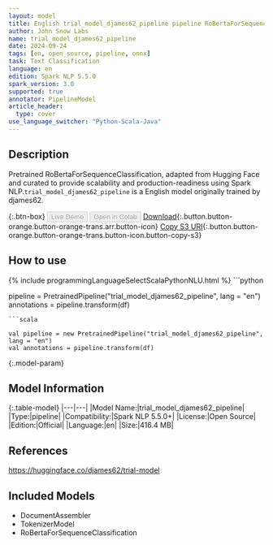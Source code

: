 ```yaml
---
layout: model
title: English trial_model_djames62_pipeline pipeline RoBertaForSequenceClassification from djames62
author: John Snow Labs
name: trial_model_djames62_pipeline
date: 2024-09-24
tags: [en, open_source, pipeline, onnx]
task: Text Classification
language: en
edition: Spark NLP 5.5.0
spark_version: 3.0
supported: true
annotator: PipelineModel
article_header:
  type: cover
use_language_switcher: "Python-Scala-Java"
---
```


## Description

Pretrained RoBertaForSequenceClassification, adapted from Hugging Face and curated to provide scalability and production-readiness using Spark NLP.`trial_model_djames62_pipeline` is a English model originally trained by djames62.

{:.btn-box}
<button class="button button-orange" disabled>Live Demo</button>
<button class="button button-orange" disabled>Open in Colab</button>
[Download](https://s3.amazonaws.com/auxdata.johnsnowlabs.com/public/models/trial_model_djames62_pipeline_en_5.5.0_3.0_1727167351420.zip){:.button.button-orange.button-orange-trans.arr.button-icon}
[Copy S3 URI](s3://auxdata.johnsnowlabs.com/public/models/trial_model_djames62_pipeline_en_5.5.0_3.0_1727167351420.zip){:.button.button-orange.button-orange-trans.button-icon.button-copy-s3}

## How to use



<div class="tabs-box" markdown="1">
{% include programmingLanguageSelectScalaPythonNLU.html %}
```python

pipeline = PretrainedPipeline("trial_model_djames62_pipeline", lang = "en")
annotations =  pipeline.transform(df)   

```
```scala

val pipeline = new PretrainedPipeline("trial_model_djames62_pipeline", lang = "en")
val annotations = pipeline.transform(df)

```
</div>

{:.model-param}
## Model Information

{:.table-model}
|---|---|
|Model Name:|trial_model_djames62_pipeline|
|Type:|pipeline|
|Compatibility:|Spark NLP 5.5.0+|
|License:|Open Source|
|Edition:|Official|
|Language:|en|
|Size:|416.4 MB|

## References

https://huggingface.co/djames62/trial-model

## Included Models

- DocumentAssembler
- TokenizerModel
- RoBertaForSequenceClassification